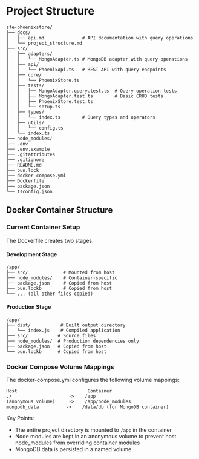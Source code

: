 # Project Structure

```
sfe-phoenixstore/
├── docs/
│   ├── api.md              # API documentation with query operations
│   └── project_structure.md
├── src/
│   ├── adapters/
│   │   └── MongoAdapter.ts # MongoDB adapter with query operations
│   ├── api/
│   │   └── PhoenixApi.ts   # REST API with query endpoints
│   ├── core/
│   │   └── PhoenixStore.ts
│   ├── tests/
│   │   ├── MongoAdapter.query.test.ts  # Query operation tests
│   │   ├── MongoAdapter.test.ts        # Basic CRUD tests
│   │   ├── PhoenixStore.test.ts
│   │   └── setup.ts
│   ├── types/
│   │   └── index.ts        # Query types and operators
│   ├── utils/
│   │   └── config.ts
│   └── index.ts
├── node_modules/
├── .env
├── .env.example
├── .gitattributes
├── .gitignore
├── README.md
├── bun.lock
├── docker-compose.yml
├── Dockerfile
├── package.json
└── tsconfig.json
```
## Docker Container Structure

### Current Container Setup

The Dockerfile creates two stages:

#### Development Stage
```
/app/
├── src/             # Mounted from host
├── node_modules/    # Container-specific
├── package.json     # Copied from host
├── bun.lockb        # Copied from host
└── ... (all other files copied)
```

#### Production Stage
```
/app/
├── dist/           # Built output directory
│   └── index.js    # Compiled application
├── src/           # Source files
├── node_modules/  # Production dependencies only
├── package.json   # Copied from host
└── bun.lockb      # Copied from host
```

### Docker Compose Volume Mappings

The docker-compose.yml configures the following volume mappings:
```
Host                          Container
./                     ->    /app
(anonymous volume)     ->    /app/node_modules
mongodb_data          ->    /data/db (for MongoDB container)
```

Key Points:
- The entire project directory is mounted to `/app` in the container
- Node modules are kept in an anonymous volume to prevent host node_modules from overriding container modules
- MongoDB data is persisted in a named volume

